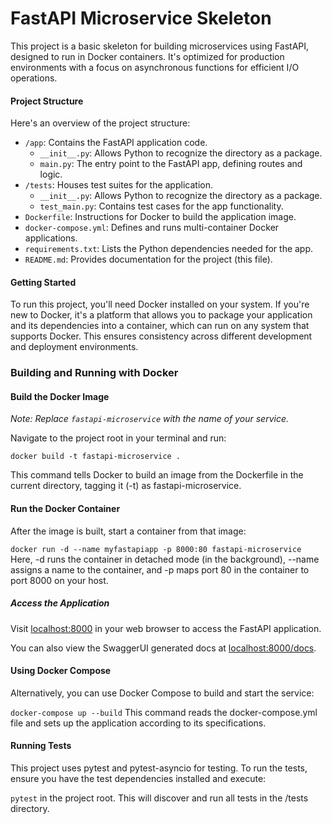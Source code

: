 # FastAPI Microservice Skeleton

This project is a basic skeleton for building microservices using FastAPI, designed to run in Docker containers. It's optimized for production environments with a focus on asynchronous functions for efficient I/O operations.

#### Project Structure

Here's an overview of the project structure:

- `/app`: Contains the FastAPI application code.
  - `__init__.py`: Allows Python to recognize the directory as a package.
  - `main.py`: The entry point to the FastAPI app, defining routes and logic.
- `/tests`: Houses test suites for the application.
  - `__init__.py`: Allows Python to recognize the directory as a package.
  - `test_main.py`: Contains test cases for the app functionality.
- `Dockerfile`: Instructions for Docker to build the application image.
- `docker-compose.yml`: Defines and runs multi-container Docker applications.
- `requirements.txt`: Lists the Python dependencies needed for the app.
- `README.md`: Provides documentation for the project (this file).

#### Getting Started

To run this project, you'll need Docker installed on your system. If you're new to Docker, it's a platform that allows you to package your application and its dependencies into a container, which can run on any system that supports Docker. This ensures consistency across different development and deployment environments.

### Building and Running with Docker

#### Build the Docker Image

_Note: Replace `fastapi-microservice` with the name of your service._

Navigate to the project root in your terminal and run:

`docker build -t fastapi-microservice .`

This command tells Docker to build an image from the Dockerfile in the current directory, tagging it (-t) as fastapi-microservice.

#### Run the Docker Container

After the image is built, start a container from that image:

`docker run -d --name myfastapiapp -p 8000:80 fastapi-microservice`
Here, -d runs the container in detached mode (in the background), --name assigns a name to the container, and -p maps port 80 in the container to port 8000 on your host.

##### Access the Application

Visit [localhost:8000](localhost:8000) in your web browser to access the FastAPI application.

You can also view the SwaggerUI generated docs at [localhost:8000/docs](localhost:8000/docs).

#### Using Docker Compose

Alternatively, you can use Docker Compose to build and start the service:

`docker-compose up --build`
This command reads the docker-compose.yml file and sets up the application according to its specifications.

#### Running Tests

This project uses pytest and pytest-asyncio for testing. To run the tests, ensure you have the test dependencies installed and execute:

`pytest` in the project root. This will discover and run all tests in the /tests directory.

